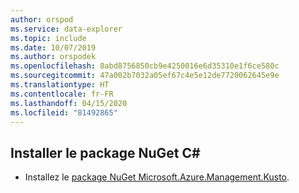 ```yaml
---
author: orspod
ms.service: data-explorer
ms.topic: include
ms.date: 10/07/2019
ms.author: orspodek
ms.openlocfilehash: 8abd8756850cb9e4250016e6d35310e1f6ce580c
ms.sourcegitcommit: 47a002b7032a05ef67c4e5e12de7720062645e9e
ms.translationtype: HT
ms.contentlocale: fr-FR
ms.lasthandoff: 04/15/2020
ms.locfileid: "81492865"
---
```

## <a name="install-c-nuget"></a>Installer le package NuGet C#

* Installez le [package NuGet Microsoft.Azure.Management.Kusto](https://www.nuget.org/packages/Microsoft.Azure.Management.Kusto/).